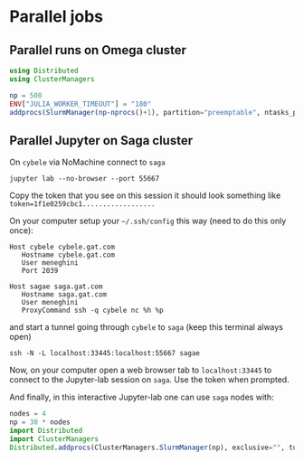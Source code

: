 # Parallel jobs

## Parallel runs on Omega cluster

```julia
using Distributed
using ClusterManagers

np = 500
ENV["JULIA_WORKER_TIMEOUT"] = "180"
addprocs(SlurmManager(np-nprocs()+1), partition="preemptable", ntasks_per_core=1, mem_per_cpu="4G", time="99:99:99", topology=:master_worker)
```

## Parallel Jupyter on Saga cluster

On `cybele` via NoMachine connect to `saga`

```
jupyter lab --no-browser --port 55667
```

Copy the token that you see on this session it should look something like ```token=1f1e0259cbc1..................```

On your computer setup your `~/.ssh/config` this way (need to do this only once):
```
Host cybele cybele.gat.com
   Hostname cybele.gat.com
   User meneghini
   Port 2039

Host sagae saga.gat.com
   Hostname saga.gat.com
   User meneghini
   ProxyCommand ssh -q cybele nc %h %p
```

and start a tunnel going through `cybele` to `saga` (keep this terminal always open)
```
ssh -N -L localhost:33445:localhost:55667 sagae
```

Now, on your computer open a web browser tab to `localhost:33445` to connect to the Jupyter-lab session on `saga`.
Use the token when prompted.

And finally, in this interactive Jupyter-lab one can use `saga` nodes with:
```julia
nodes = 4
np = 30 * nodes
import Distributed
import ClusterManagers
Distributed.addprocs(ClusterManagers.SlurmManager(np), exclusive="", topology=:master_worker)
```